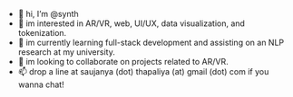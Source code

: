 - 👋 hi, I’m @synth
- 👀 im interested in AR/VR, web, UI/UX, data visualization, and tokenization.
- 🌱 im currently learning full-stack development and assisting on an NLP research at my university.
- 💞️ im looking to collaborate on projects related to AR/VR. 
- 📫 drop a line at saujanya (dot) thapaliya (at) gmail (dot) com if you wanna chat! 

<!---
sjnyth/sjnyth is a ✨ special ✨ repository because its `README.md` (this file) appears on your GitHub profile.
You can click the Preview link to take a look at your changes.
--->
